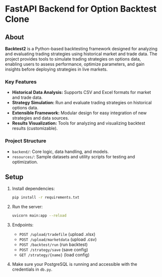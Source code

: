 # FastAPI Backend for Option Backtest Clone

## About

**Backtest2** is a Python-based backtesting framework designed for analyzing and evaluating trading strategies using historical market and trade data. The project provides tools to simulate trading strategies on options data, enabling users to assess performance, optimize parameters, and gain insights before deploying strategies in live markets.

### Key Features

- **Historical Data Analysis:** Supports CSV and Excel formats for market and trade data.
- **Strategy Simulation:** Run and evaluate trading strategies on historical options data.
- **Extensible Framework:** Modular design for easy integration of new strategies and data sources.
- **Results Visualization:** Tools for analyzing and visualizing backtest results (customizable).

### Project Structure

- `backend/`: Core logic, data handling, and models.
- `resources/`: Sample datasets and utility scripts for testing and optimization.

## Setup

1. Install dependencies:
   ```bash
   pip install -r requirements.txt
   ```

2. Run the server:
   ```bash
   uvicorn main:app --reload
   ```

3. Endpoints:
   - `POST /upload/tradefile` (upload .xlsx)
   - `POST /upload/marketdata` (upload .csv)
   - `POST /backtest/run` (run backtest)
   - `POST /strategy/save` (save config)
   - `GET /strategy/{name}` (load config)

4. Make sure your PostgreSQL is running and accessible with the credentials in `db.py`. 